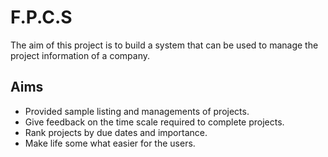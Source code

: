 # F.P.C.S

The aim of this project is to build a system that can be used to manage the project information of a company.

## Aims
- Provided sample listing and managements of projects.
- Give feedback on the time scale required to complete projects.
- Rank projects by due dates and importance. 
- Make life some what easier for the users.

